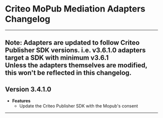# Criteo MoPub Mediation Adapters Changelog
--------------------------------------------------------------------------------
Note: Adapters are updated to follow Criteo Publisher SDK versions.
      i.e. v3.6.1.0 adapters target a SDK with minimum v3.6.1  
Unless the adapters themselves are modified, this won't be reflected in this changelog.
--------------------------------------------------------------------------------
## Version 3.4.1.0
- **Features**
  - Update the Criteo Publisher SDK with the Mopub's consent
--------------------------------------------------------------------------------
